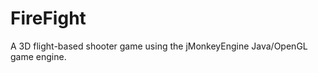 FireFight
=========

A 3D flight-based shooter game using the jMonkeyEngine Java/OpenGL game engine.